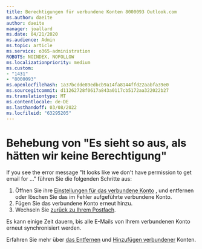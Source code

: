 ```yaml
---
title: Berechtigungen für verbundene Konten 8000093 Outlook.com
ms.author: daeite
author: daeite
manager: joallard
ms.date: 04/21/2020
ms.audience: Admin
ms.topic: article
ms.service: o365-administration
ROBOTS: NOINDEX, NOFOLLOW
ms.localizationpriority: medium
ms.custom:
- "1431"
- "8000093"
ms.openlocfilehash: 1a37bcdde89edbcb9a14fa8144ffd22aabfa39e0
ms.sourcegitcommit: d11262728f0617a843a0117cb5172aa322022b27
ms.translationtype: MT
ms.contentlocale: de-DE
ms.lasthandoff: 03/08/2022
ms.locfileid: "63295205"
---
```

# <a name="how-to-fix-it-looks-like-we-dont-have-permission"></a>Behebung von "Es sieht so aus, als hätten wir keine Berechtigung"

If you see the error message "It looks like we don't have permission to get email for ..." führen Sie die folgenden Schritte aus:

1. Öffnen Sie ihre [Einstellungen für das verbundene Konto](https://outlook.live.com/mail/options/mail/accounts) , und entfernen oder löschen Sie das im Fehler aufgeführte verbundene Konto.
2. Fügen Sie das verbundene Konto erneut hinzu.
3. Wechseln Sie [zurück zu Ihrem Postfach](https://outlook.live.com/mail/inbox).

Es kann einige Zeit dauern, bis alle E-Mails von Ihrem verbundenen Konto erneut synchronisiert werden.

Erfahren Sie mehr über [das Entfernen](https://support.office.com/article/0b9a6b95-ff1b-46c1-bf60-d6b3b82c5ac8?wt.mc_id=Office_Outlook_com_Alchemy) und [Hinzufügen verbundener](https://support.office.com/article/c5224df4-5885-4e79-91ba-523aa743f0ba?wt.mc_id=Office_Outlook_com_Alchemy) Konten.